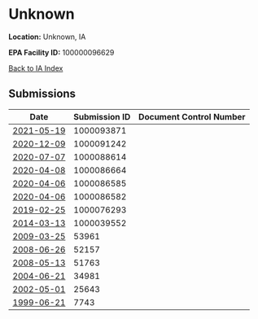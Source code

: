 # Unknown

**Location:** Unknown, IA

**EPA Facility ID:** 100000096629

[Back to IA Index](../../index.md)

## Submissions

| Date | Submission ID | Document Control Number |
|------|--------------|-------------------------|
| [2021-05-19](submissions/1000093871.md) | 1000093871 |  |
| [2020-12-09](submissions/1000091242.md) | 1000091242 |  |
| [2020-07-07](submissions/1000088614.md) | 1000088614 |  |
| [2020-04-08](submissions/1000086664.md) | 1000086664 |  |
| [2020-04-06](submissions/1000086585.md) | 1000086585 |  |
| [2020-04-06](submissions/1000086582.md) | 1000086582 |  |
| [2019-02-25](submissions/1000076293.md) | 1000076293 |  |
| [2014-03-13](submissions/1000039552.md) | 1000039552 |  |
| [2009-03-25](submissions/53961.md) | 53961 |  |
| [2008-06-26](submissions/52157.md) | 52157 |  |
| [2008-05-13](submissions/51763.md) | 51763 |  |
| [2004-06-21](submissions/34981.md) | 34981 |  |
| [2002-05-01](submissions/25643.md) | 25643 |  |
| [1999-06-21](submissions/7743.md) | 7743 |  |
